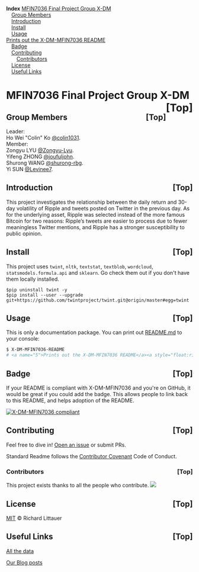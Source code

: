 <a name="index">**Index**</a>
<a href="#0">MFIN7036 Final Project Group X-DM</a>  
&emsp;<a href="#1">Group Members</a>  
&emsp;<a href="#2">Introduction</a>  
&emsp;<a href="#3">Install</a>  
&emsp;<a href="#4">Usage</a>  
<a href="#5">Prints out the X-DM-MFIN7036 README</a>  
&emsp;<a href="#6">Badge</a>  
&emsp;<a href="#7">Contributing</a>  
&emsp;&emsp;<a href="#8">Contributors</a>  
&emsp;<a href="#9">License</a>  
&emsp;<a href="#10">Useful Links</a>  
# <a name="0">MFIN7036 Final Project Group X-DM</a><a style="float:right;text-decoration:none;" href="#index">[Top]</a>

## <a name="1">Group Members</a><a style="float:right;text-decoration:none;" href="#index">[Top]</a>

Leader:\
Ho Wei "Colin" Ko   [@colin1031](https://github.com/colin1031).\
Member:\
Zongyu LYU   [@Zongyu-Lyu](https://github.com/Zongyu-Lyu).\
Yifeng ZHONG   [@joufuljohn](https://github.com/joufuljohn).\
Shurong WANG   [@shurong-rbg](https://github.com/shurong-rbg).\
Yi SUN   [@Levinee7](https://github.com/Levinee7).


## <a name="2">Introduction</a><a style="float:right;text-decoration:none;" href="#index">[Top]</a>

This project investigates the relationship between the daily return and 30-day volatility of Ripple and tweets posted on Twitter in the previous day. As for the underlying asset, Ripple was selected instead of the more famous Bitcoin for two reasons: Ripple’s tweets are easier to process due to fewer meaningless Twitter mentions, and Ripple has a stronger susceptibility to public opinion.

## <a name="3">Install</a><a style="float:right;text-decoration:none;" href="#index">[Top]</a>
This project uses `twint`, `nltk`, `textstat`, `textblob`, `wordcloud`, `statsmodels.formula.api` and `sklearn`. Go check them out if you don't have them locally installed.

    $pip uninstall twint -y
    $pip install --user --upgrade git+https://github.com/twintproject/twint.git@origin/master#egg=twint
   
## <a name="4">Usage</a><a style="float:right;text-decoration:none;" href="#index">[Top]</a>

This is only a documentation package. You can print out [README.md](README.md) to your console:

```sh
$ X-DM-MFIN7036-README
# <a name="5">Prints out the X-DM-MFIN7036 README</a><a style="float:right;text-decoration:none;" href="#index">[Top]</a>
```

## <a name="6">Badge</a><a style="float:right;text-decoration:none;" href="#index">[Top]</a>

If your README is compliant with X-DM-MFIN7036 and you're on GitHub, it would be great if you could add the badge. This allows people to link back to this README, and helps adoption of the README.

[![X-DM-MFIN7036 compliant](https://img.shields.io/badge/X%20DM-MFIN7036-brightgreen.svg?style=flat-square)](https://github.com/colin1031/X-DM-MFIN7036)

## <a name="7">Contributing</a><a style="float:right;text-decoration:none;" href="#index">[Top]</a>

Feel free to dive in! [Open an issue](https://github.com/colin1031/X-DM-MFIN7036/issues/new) or submit PRs.

Standard Readme follows the [Contributor Covenant](http://contributor-covenant.org/version/1/3/0/) Code of Conduct.

### <a name="8">Contributors</a><a style="float:right;text-decoration:none;" href="#index">[Top]</a>

This project exists thanks to all the people who contribute. 
<a href="https://github.com/colin1031/X-DM-MFIN7036/graphs/contributors"><img src="https://opencollective.com/standard-readme/contributors.svg?width=890&button=false" /></a>


## <a name="9">License</a><a style="float:right;text-decoration:none;" href="#index">[Top]</a>

[MIT](LICENSE) © Richard Littauer

## <a name="10">Useful Links</a><a style="float:right;text-decoration:none;" href="#index">[Top]</a>
[All the data](https://drive.google.com/drive/folders/1PAr0U7jk9AjHdAMOBzPB3kWlNuhs9svK?usp=sharing)

[Our Blog posts](https://mfin7036tweetssentimentanalysisonxrp.blogspot.com/)

